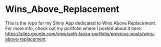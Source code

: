 # Wins_Above_Replacement
 This is the repo for my Shiny App dedicated to Wins Above Replacement. For more info, check out my portfolio where I posted about it here: https://sites.google.com/view/seth-lanza-portfolio/previous-posts/wins-above-replacement
